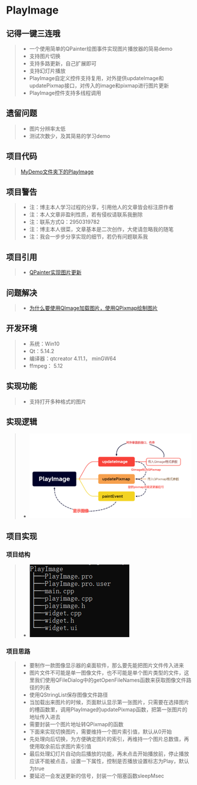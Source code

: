 # PlayImage

## 记得一键三连哦

> - 一个使用简单的QPainter绘图事件实现图片播放器的简易demo
> - 支持图片切换
> - 支持多路更新，自己扩展即可
> - 支持幻灯片播放
> - PlayImage自定义控件支持复用，对外提供updateImage和updatePixmap接口，对传入的image和pixmap进行图片更新
> - PlayImage控件支持多线程调用

## 遗留问题

> - 图片分辨率太低
> - 测试次数少，及其简易的学习demo

## 项目代码

> [MyDemo文件夹下的PlayImage](https://github.com/wrk301608/QT-FFMmpeg)

## 项目警告

> - 注：博主本人学习过程的分享，引用他人的文章皆会标注原作者
> - 注：本人文章非盈利性质，若有侵权请联系我删除
> - 注：联系方式Q：2950319782
> - 注：博主本人很菜，文章基本是二次创作，大佬请忽略我的随笔
> - 注：我会一步步分享实现的细节，若仍有问题联系我

## 项目引用

> - [QPainter实现图片更新](https://blog.csdn.net/qq_43627907/article/details/124599535)

## 问题解决

> - [为什么要使用QImage加载图片，使用QPixmap绘制图片](https://www.cnblogs.com/linuxAndMcu/p/16587761.html)

## 开发环境

> - 系统：Win10
> - Qt：5.14.2
> - 编译器：qtcreator  4.11.1， minGW64
> - ffmpeg： 5.12

## 实现功能

> - 支持打开多种格式的图片

## 实现逻辑

> - ![image-20231126113656491](readme.assets/image-20231126113656491.png)

## 项目实现

### 项目结构

> - ![image-20231127145335230](readme.assets/image-20231127145335230.png)

### 项目思路

> - 要制作一款图像显示器的桌面软件，那么要先能把图片文件传入进来
> - 图片文件不可能是单一图像文件，也不可能是单个图片类型的文件，这里我们使用QFileDialog中的getOpenFileNames函数来获取图像文件路径的列表
> - 使用QStringList保存图像文件路径
> - 当加载出来图片的时候，页面默认显示第一张图片，只需要在选择图片的槽函数里，调用PlayImage的updatePixmap函数，把第一张图片的地址传入进去
> - 需要封装一个图片地址转QPixmap的函数
> - 下面来实现切换图片，需要维持一个图片索引值，默认从0开始
> - 先处理向后切换，为方便确定图片的索引，再维持一个图片总数值，再使用取余前后求图片索引值
> - 最后处理幻灯片自动向后播放的功能，再未点击开始播放前，停止播放应该不能被点击，设置一下属性，控制是否播放设置标志为Play，默认为true
> - 要延迟一会发送更新的信号，封装一个阻塞函数sleepMsec